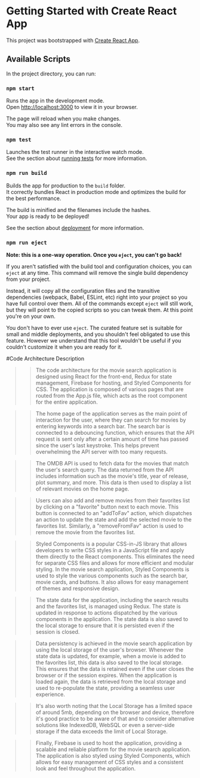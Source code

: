 # Getting Started with Create React App

This project was bootstrapped with [Create React App](https://github.com/facebook/create-react-app).

## Available Scripts

In the project directory, you can run:

### `npm start`

Runs the app in the development mode.\
Open [http://localhost:3000](http://localhost:3000) to view it in your browser.

The page will reload when you make changes.\
You may also see any lint errors in the console.

### `npm test`

Launches the test runner in the interactive watch mode.\
See the section about [running tests](https://facebook.github.io/create-react-app/docs/running-tests) for more information.

### `npm run build`

Builds the app for production to the `build` folder.\
It correctly bundles React in production mode and optimizes the build for the best performance.

The build is minified and the filenames include the hashes.\
Your app is ready to be deployed!

See the section about [deployment](https://facebook.github.io/create-react-app/docs/deployment) for more information.

### `npm run eject`

**Note: this is a one-way operation. Once you `eject`, you can't go back!**

If you aren't satisfied with the build tool and configuration choices, you can `eject` at any time. This command will remove the single build dependency from your project.

Instead, it will copy all the configuration files and the transitive dependencies (webpack, Babel, ESLint, etc) right into your project so you have full control over them. All of the commands except `eject` will still work, but they will point to the copied scripts so you can tweak them. At this point you're on your own.

You don't have to ever use `eject`. The curated feature set is suitable for small and middle deployments, and you shouldn't feel obligated to use this feature. However we understand that this tool wouldn't be useful if you couldn't customize it when you are ready for it.

#Code Architecture Description
>
>> The code architecture for the movie search application is designed using React for the front-end, Redux for state management, Firebase for hosting, and Styled Components for CSS. The application is composed of various pages that are routed from the App.js file, which acts as the root component for the entire application.

>> The home page of the application serves as the main point of interaction for the user, where they can search for movies by entering keywords into a search bar. The search bar is connected to a debouncing function, which ensures that the API request is sent only after a certain amount of time has passed since the user's last keystroke. This helps prevent overwhelming the API server with too many requests.

>> The OMDB API is used to fetch data for the movies that match the user's search query. The data returned from the API includes information such as the movie's title, year of release, plot summary, and more. This data is then used to display a list of relevant movies on the home page.

>> Users can also add and remove movies from their favorites list by clicking on a "favorite" button next to each movie. This button is connected to an "addToFav" action, which dispatches an action to update the state and add the selected movie to the favorites list. Similarly, a "removeFromFav" action is used to remove the movie from the favorites list.

>> Styled Components is a popular CSS-in-JS library that allows developers to write CSS styles in a JavaScript file and apply them directly to the React components. This eliminates the need for separate CSS files and allows for more efficient and modular styling. In the movie search application, Styled Components is used to style the various components such as the search bar, movie cards, and buttons. It also allows for easy management of themes and responsive design.

>> The state data for the application, including the search results and the favorites list, is managed using Redux. The state is updated in response to actions dispatched by the various components in the application. The state data is also saved to the local storage to ensure that it is persisted even if the session is closed.


>> Data persistency is achieved in the movie search application by using the local storage of the user's browser. Whenever the state data is updated, for example, when a movie is added to the favorites list, this data is also saved to the local storage. This ensures that the data is retained even if the user closes the browser or if the session expires. When the application is loaded again, the data is retrieved from the local storage and used to re-populate the state, providing a seamless user experience.

>> It's also worth noting that the Local Storage has a limited space of around 5mb, depending on the browser and device, therefore it's good practice to be aware of that and to consider alternative solutions like IndexedDB, WebSQL or even a server-side storage if the data exceeds the limit of Local Storage.

>> Finally, Firebase is used to host the application, providing a scalable and reliable platform for the movie search application. The application is also styled using Styled Components, which allows for easy management of CSS styles and a consistent look and feel throughout the application.
